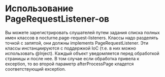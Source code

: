# Использование PageRequestListener-ов #

Вы можете зарегистрировать слушателей путем задания списка полных имен классов в nocturne.page-request-listeners. Классы надо разделять точкой с запятой, они должны implements PageRequestListener. Эти классы инстанциируются с поддержкой IoC (т.е. в них можно использовать @Inject). Каждый объект уведомляется перед обработкой страницы и после нее. В том случае если обработка привела к exception, то во второй параметр afterProcessPage кладется соответствующий exception.